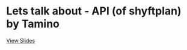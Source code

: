# Lets talk about - API (of shyftplan) by Tamino

[View Slides](http://tamino-martinius.github.io/lets-talk-about--api)
